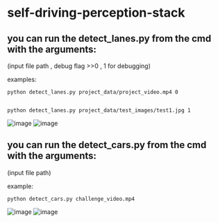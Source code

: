 # self-driving-perception-stack

## you can run the detect_lanes.py from the cmd with the arguments:
(input file path , debug flag >>0 , 1 for debugging)

examples:

    python detect_lanes.py project_data/project_video.mp4 0
    
    
    python detect_lanes.py project_data/test_images/test1.jpg 1
    
![image](https://user-images.githubusercontent.com/20583611/170712952-fc563aec-5fa0-418c-b3d4-14d736c95bdb.png)
![image](https://user-images.githubusercontent.com/20583611/170713060-7b50812a-6de6-4b6c-89f4-ba5ac9aaa555.png)



## you can run the detect_cars.py from the cmd with the arguments:
(input file path)

example:
    
    python detect_cars.py challenge_video.mp4
    
    
![image](https://user-images.githubusercontent.com/20583611/170695948-55213dc3-d920-46de-b616-504a1bd15be3.png)
![image](https://user-images.githubusercontent.com/20583611/170696123-5c48e3da-82bb-4cf0-b841-8295235659ab.png)
